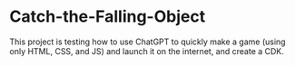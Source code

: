 # Catch-the-Falling-Object
This project is testing how to use ChatGPT to quickly make a game (using only HTML, CSS, and JS) and launch it on the internet, and create a CDK.
